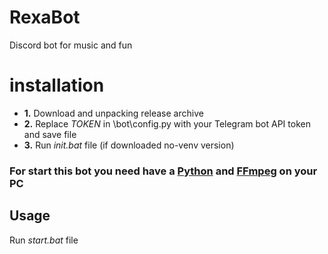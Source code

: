 # RexaBot
Discord bot for music and fun

# **installation**
* **1.** Download and unpacking release archive
* **2.** Replace *TOKEN* in \bot\config.py with your Telegram bot API token and save file
* **3.** Run *init.bat* file (if downloaded no-venv version)
  
### For start this bot you need have a [Python](https://www.python.org/downloads/) and [FFmpeg](https://ffmpeg.org/download.html) on your PC

## **Usage**
Run *start.bat* file
